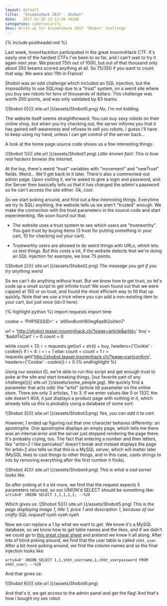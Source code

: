 ```yaml
---
layout: default
title:  "InsomniHack 2017 - Shobot"
date:   2017-01-26 23:12:56 +0100
categories: cybersecurity
desc: Write-up for InsomniHack 2017 'Shobot' Challenge
---
```


{% include postheader.md %}

Last week, InnovHacktion participated in the great InsomniHack CTF. It's easily one of the hardest CTFs I've been to so far, and I can't wait to try it again next year. We placed 75th out of 1000, but out of that thousand only about 350 teeams scored anything at all. So 75/350 if you want to count that way. We were also 11th in France!

Shobot was an odd challenge which included an SQL injection, but the impossibility to use SQLmap due to a "trust" system, on a weird site where you buy sex robots for tens of thousands of dollars. This challenge was worth 200 points, and was only validated by 83 teams.

![Shobot 0]({{ site.url }}/assets/Shobot0.png)
*No, I'm not kidding.*

The website itself seems straightforward: You can buy sexy robots on their online shop, but when you try checking out, the server informs you that it has gained self-awareness and refuses to sell you robots. I guess I'll have to keep using my hand, unless I can get control of the server back...

A look at the home page source code shows us a few interesting things:

![Shobot 1]({{ site.url }}/assets/Shobot1.png)
*Little-known fact: This is how real hackers browse the internet.*

At the top, there's weird "trust" variables with "movement" and "newTrust" fields. Weird... We'll get back to it later. There's also a commented-out admin page. Upon visiting it, we're asked to give a login and password, and the Server then basically tells us that it has changed the admin's password so he can't access the site either. Ok, cool.

So we start poking around, and find out a few interesting things. Everytime we try to SQLi anything, the website tells us we aren't "trusted" enough. We make the connection with the trust parameters in the source code and start experimenting. We soon found out that:

- The website uses a trust system to see which users are "trustworthy". You gain trust by buying items (3 trust for putting something in your cart, 10 for checking out your cart).

- Trustworthy users are allowed to do weird things with URLs, which lets us test things. But this costs a lot, if the website detects that we're doing an SQL injection for example, we lose 75 points.

![Shobot 2]({{ site.url }}/assets/Shobot2.png)
*The message you get if you try anything weird*

So we can't do anything without trust. But we know how to get trust, so let's code up a small script to get infinite trust! We soon found out that we were capped at 150 or so trust, and found the most efficient way to fill that up quickly. Note that we use a trick where you can add a non-existing item to your cart, but just once (id=0 here):

{% highlight python %}
import requests
import time

cookie = 'PHPSESSID=' + 'a95ev8unh160eg6qs9i2oihkn7'

url = 'http://shobot.teaser.insomnihack.ch/?page=article&artid='
buy = '&addToCart'
i = 0
count = 0

while count < 13:
    r = requests.get(url + str(i) + buy, headers={'Cookie' :  cookie})
    if i < 4:
        i = i + 1
    else:
        count = count + 1
        r = requests.get('http://shobot.teaser.insomnihack.ch/?page=cartconfirm', headers={'Cookie' : cookie})
        i = 0
{% endhighlight %}

Using our session ID, we're able to run this script and get enough trust to poke at the site and start breaking things, [our favorite part of any challenge]({{ site.url }}/assets/some_people.jpg). We quickly find a parameter that acts odd: the "artid" (article id) parameter on the online store. There are only 3 articles, 1 to 3. If we enter values like 0 or 1337, the site doesn't 404, it just displays a product page with nothing in it, which already tells us this is probably using a database of some sort:

![Shobot 3]({{ site.url }}/assets/Shobot3.png)
*Yes, you can add it to cart.*

However, I ended up figuring out that one character behaves differently: an apostrophe. One apostrophe displays an empty page, which tells me there was an internal error and the server just stopped rendering the page there. It's probably crying, too. The fact that entering a number and then letters, like "artid=2 I like pancakes" doesn't break and instead displays the page for artid=2 also tells us that this is a MySQL server, which will matter later (MySQL likes to cast things to other things, and in this case, casts strings to ints by removing everything after the first number it finds).

![Shobot 4]({{ site.url }}/assets/Shobot4.png)
*This is what a sad server looks like.*

So after poking at it a bit more, we find that the request expects 5 parameters returned, so our UNION'd SELECT should be something like:<br>
`artid=0' UNION SELECT 1,1,1,1,1; --%20`

Which gives us:
![Shobot 5]({{ site.url }}/assets/Shobot5.png)
*This is the page displaying image 1, title 1, price 1 and description 1, because of our crafty SQL request! nyeh nyeh nyeh*

Now we can replace a 1 by what we want to get. We know it's a MySQL database, so we know how to get table names and the likes, and if we didn't we could go to [this great cheat sheet](http://pentestmonkey.net/cheat-sheet/sql-injection/mysql-sql-injection-cheat-sheet) and pretend we knew it all along. After lots of blind poking around, we find that the user table is called `shbt_user`. After a bit more poking around, we find the column names and so the final injection looks like:

`artid=0' UNION SELECT 1,1,shbt_username,1,shbt_userpassword FROM shbt_user; --%20`

And that gives us:

![Shobot 6]({{ site.url }}/assets/Shobot6.png)

And that's it, we get access to the admin panel and get the flag! And that's how I bought my sex robot.